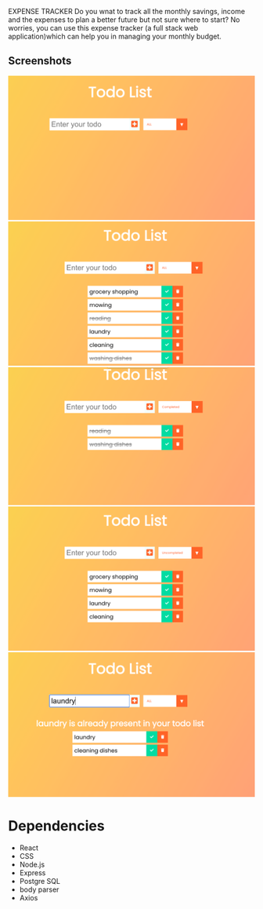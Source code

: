 EXPENSE TRACKER
Do you wnat to track all the monthly savings, income and the expenses to plan a better future but not sure where to start? No worries, you can use this expense tracker (a full stack web application)which can help you in managing your monthly budget. 

## Screenshots
!["Screenshot of home page"](https://github.com/tasneemh/todo-app/blob/main/images/home.png?raw=true)
!["Screenshot of all todos"](https://github.com/tasneemh/todo-app/blob/main/images/all.png?raw=true)
!["Screenshot of completed todos"](https://github.com/tasneemh/todo-app/blob/main/images/completed.png?raw=true)
!["Screenshot of uncompleted todos"](https://github.com/tasneemh/todo-app/blob/main/images/uncompleted.png?raw=true)
!["Screenshot of error message"](https://github.com/tasneemh/todo-app/blob/main/images/error.png?raw=true)

# Dependencies
- React
- CSS
- Node.js
- Express
- Postgre SQL
- body parser
- Axios


